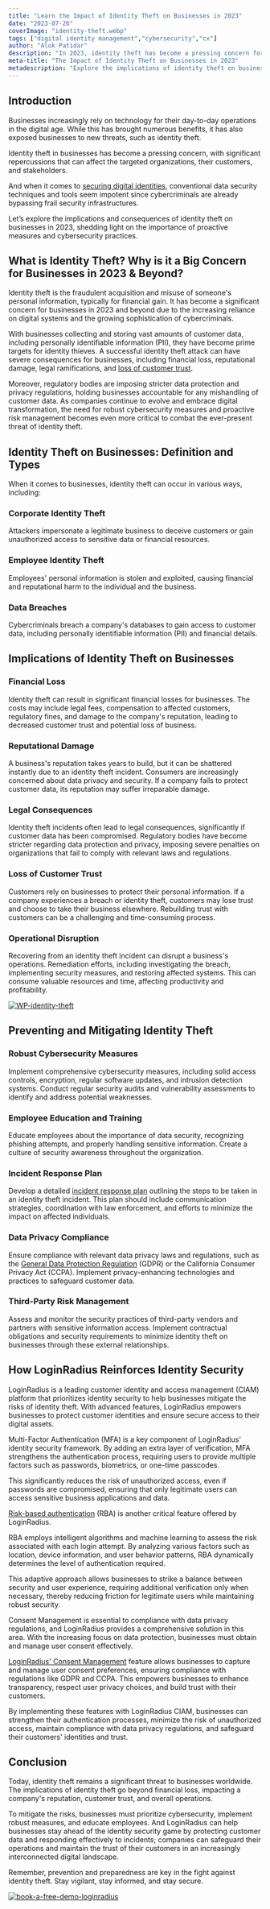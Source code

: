 ```yaml
---
title: "Learn the Impact of Identity Theft on Businesses in 2023"
date: "2023-07-26"
coverImage: "identity-theft.webp"
tags: ["digital identity management","cybersecurity","cx"]
author: "Alok Patidar"
description: "In 2023, identity theft has become a pressing concern for businesses, posing significant risks and consequences. This blog explores the implications of identity theft, including financial loss, reputational damage, and legal consequences. Discover the importance of proactive measures and cybersecurity practices to mitigate the risks."
meta-title: "The Impact of Identity Theft on Businesses in 2023"
metadescription: "Explore the implications of identity theft on businesses in 2023 & beyond and learn why businesses must take proactive measures to reinforce identity security."
---
```

## Introduction

Businesses increasingly rely on technology for their day-to-day operations in the digital age. While this has brought numerous benefits, it has also exposed businesses to new threats, such as identity theft. 

Identity theft in businesses has become a pressing concern, with significant repercussions that can affect the targeted organizations, their customers, and stakeholders. 

And when it comes to [securing digital identities](https://www.loginradius.com/blog/identity/securing-digital-frontier-using-ai/), conventional data security techniques and tools seem impotent since cybercriminals are already bypassing frail security infrastructures. 

Let’s explore the implications and consequences of identity theft on businesses in 2023, shedding light on the importance of proactive measures and cybersecurity practices.

## What is Identity Theft? Why is it a Big Concern for Businesses in 2023 & Beyond? 

Identity theft is the fraudulent acquisition and misuse of someone's personal information, typically for financial gain. It has become a significant concern for businesses in 2023 and beyond due to the increasing reliance on digital systems and the growing sophistication of cybercriminals. 

With businesses collecting and storing vast amounts of customer data, including personally identifiable information (PII), they have become prime targets for identity thieves. A successful identity theft attack can have severe consequences for businesses, including financial loss, reputational damage, legal ramifications, and [loss of customer trust](https://www.loginradius.com/blog/identity/loginradius-creates-trusted-digital-experience/). 

Moreover, regulatory bodies are imposing stricter data protection and privacy regulations, holding businesses accountable for any mishandling of customer data. As companies continue to evolve and embrace digital transformation, the need for robust cybersecurity measures and proactive risk management becomes even more critical to combat the ever-present threat of identity theft.

## Identity Theft on Businesses: Definition and Types

When it comes to businesses, identity theft can occur in various ways, including:

### Corporate Identity Theft

Attackers impersonate a legitimate business to deceive customers or gain unauthorized access to sensitive data or financial resources.

### Employee Identity Theft

Employees' personal information is stolen and exploited, causing financial and reputational harm to the individual and the business.

### Data Breaches

Cybercriminals breach a company's databases to gain access to customer data, including personally identifiable information (PII) and financial details.

## Implications of Identity Theft on Businesses

### Financial Loss

Identity theft can result in significant financial losses for businesses. The costs may include legal fees, compensation to affected customers, regulatory fines, and damage to the company's reputation, leading to decreased customer trust and potential loss of business.

### Reputational Damage

A business's reputation takes years to build, but it can be shattered instantly due to an identity theft incident. Consumers are increasingly concerned about data privacy and security. If a company fails to protect customer data, its reputation may suffer irreparable damage.

### Legal Consequences

Identity theft incidents often lead to legal consequences, significantly if customer data has been compromised. Regulatory bodies have become stricter regarding data protection and privacy, imposing severe penalties on organizations that fail to comply with relevant laws and regulations.

### Loss of Customer Trust

Customers rely on businesses to protect their personal information. If a company experiences a breach or identity theft, customers may lose trust and choose to take their business elsewhere. Rebuilding trust with customers can be a challenging and time-consuming process.

### Operational Disruption

Recovering from an identity theft incident can disrupt a business's operations. Remediation efforts, including investigating the breach, implementing security measures, and restoring affected systems. This can consume valuable resources and time, affecting productivity and profitability.

[![WP-identity-theft](WP-identity-theft.webp)](https://www.loginradius.com/resource/ciam-role-in-customer-trust/)

## Preventing and Mitigating Identity Theft

### Robust Cybersecurity Measures

Implement comprehensive cybersecurity measures, including solid access controls, encryption, regular software updates, and intrusion detection systems. Conduct regular security audits and vulnerability assessments to identify and address potential weaknesses.

### Employee Education and Training

Educate employees about the importance of data security, recognizing phishing attempts, and properly handling sensitive information. Create a culture of security awareness throughout the organization.

### Incident Response Plan

Develop a detailed [incident response plan](https://www.loginradius.com/blog/identity/difference-between-incident-response-disaster-recovery/) outlining the steps to be taken in an identity theft incident. This plan should include communication strategies, coordination with law enforcement, and efforts to minimize the impact on affected individuals.

### Data Privacy Compliance

Ensure compliance with relevant data privacy laws and regulations, such as the [General Data Protection Regulation](https://www.loginradius.com/gdpr-and-privacy/) (GDPR) or the California Consumer Privacy Act (CCPA). Implement privacy-enhancing technologies and practices to safeguard customer data.

### Third-Party Risk Management

Assess and monitor the security practices of third-party vendors and partners with sensitive information access. Implement contractual obligations and security requirements to minimize identity theft on businesses through these external relationships.

## How LoginRadius Reinforces Identity Security

LoginRadius is a leading customer identity and access management (CIAM) platform that prioritizes identity security to help businesses mitigate the risks of identity theft. With advanced features, LoginRadius empowers businesses to protect customer identities and ensure secure access to their digital assets.

Multi-Factor Authentication (MFA) is a key component of LoginRadius' identity security framework. By adding an extra layer of verification, MFA strengthens the authentication process, requiring users to provide multiple factors such as passwords, biometrics, or one-time passcodes. 

This significantly reduces the risk of unauthorized access, even if passwords are compromised, ensuring that only legitimate users can access sensitive business applications and data.

[Risk-based authentication](https://www.loginradius.com/blog/identity/risk-based-authentication/) (RBA) is another critical feature offered by LoginRadius. 

RBA employs intelligent algorithms and machine learning to assess the risk associated with each login attempt. By analyzing various factors such as location, device information, and user behavior patterns, RBA dynamically determines the level of authentication required. 

This adaptive approach allows businesses to strike a balance between security and user experience, requiring additional verification only when necessary, thereby reducing friction for legitimate users while maintaining robust security.

Consent Management is essential to compliance with data privacy regulations, and LoginRadius provides a comprehensive solution in this area. With the increasing focus on data protection, businesses must obtain and manage user consent effectively. 

[LoginRadius' Consent Management](https://www.loginradius.com/consent-management/) feature allows businesses to capture and manage user consent preferences, ensuring compliance with regulations like GDPR and CCPA. This empowers businesses to enhance transparency, respect user privacy choices, and build trust with their customers.

By implementing these features with LoginRadius CIAM, businesses can strengthen their authentication processes, minimize the risk of unauthorized access, maintain compliance with data privacy regulations, and safeguard their customers' identities and trust. 

## Conclusion

Today, identity theft remains a significant threat to businesses worldwide. The implications of identity theft go beyond financial loss, impacting a company's reputation, customer trust, and overall operations. 

To mitigate the risks, businesses must prioritize cybersecurity, implement robust measures, and educate employees. And LoginRadius can help businesses stay ahead of the identity security game by protecting customer data and responding effectively to incidents; companies can safeguard their operations and maintain the trust of their customers in an increasingly interconnected digital landscape.

Remember, prevention and preparedness are key in the fight against identity theft. Stay vigilant, stay informed, and stay secure.

[![book-a-free-demo-loginradius](../../assets/book-a-demo-loginradius.webp)](https://www.loginradius.com/contact-us?utm_source=blog&utm_medium=web&utm_campaign=identity-theft-impact-on-businesses-in-2023)
